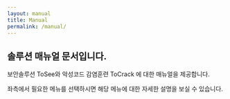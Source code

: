 ```yaml
---
layout: manual
title: Manual
permalink: /manual/
---
```


## 솔루션 매뉴얼 문서입니다.

 보안솔루션 ToSee와 악성코드 감염훈련 ToCrack 에 대한 매뉴얼을 제공합니다.
 
 좌측에서 필요한 메뉴를 선택하시면 해당 메뉴에 대한 자세한 설명을 보실 수 있습니다.
 